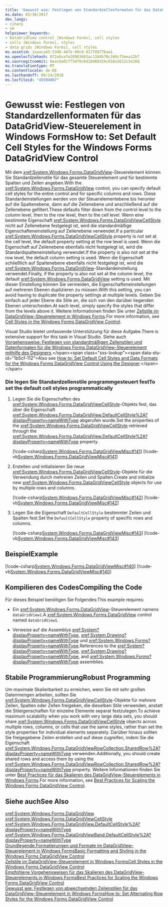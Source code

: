 ```yaml
---
title: 'Gewusst wie: Festlegen von Standardzellenformaten für das DataGridView-Steuerelement in Windows Forms'
ms.date: 03/30/2017
dev_langs:
- csharp
- vb
helpviewer_keywords:
- DataGridView control [Windows Forms], cell styles
- cells [Windows Forms], styles
- data grids [Windows Forms], cell styles
ms.assetid: 1aaaca43-5340-447e-99c0-9177d9776aa1
ms.openlocfilehash: 072a9ce7e28983683ac1104b70c160cf5eea12b7
ms.sourcegitcommit: 6eac9a01ff5d70c6d18460324c016a3612c5e268
ms.translationtype: MT
ms.contentlocale: de-DE
ms.lasthandoff: 09/14/2018
ms.locfileid: "45594807"
---
```

# <a name="how-to-set-default-cell-styles-for-the-windows-forms-datagridview-control"></a><span data-ttu-id="1b5cf-102">Gewusst wie: Festlegen von Standardzellenformaten für das DataGridView-Steuerelement in Windows Forms</span><span class="sxs-lookup"><span data-stu-id="1b5cf-102">How to: Set Default Cell Styles for the Windows Forms DataGridView Control</span></span>
<span data-ttu-id="1b5cf-103">Mit dem <xref:System.Windows.Forms.DataGridView>-Steuerelement können Sie Standardzellenstile für das gesamte Steuerelement und für bestimmte Spalten und Zeilen angeben.</span><span class="sxs-lookup"><span data-stu-id="1b5cf-103">With the <xref:System.Windows.Forms.DataGridView> control, you can specify default cell styles for the entire control and for specific columns and rows.</span></span> <span data-ttu-id="1b5cf-104">Diese Standardeinstellungen werden von der Steuerelementebene bis herunter auf die Spaltenebene, dann auf die Zeilenebene und anschließend auf die Zellenebene gefiltert.</span><span class="sxs-lookup"><span data-stu-id="1b5cf-104">These defaults filter down from the control level to the column level, then to the row level, then to the cell level.</span></span> <span data-ttu-id="1b5cf-105">Wenn eine bestimmte Eigenschaft <xref:System.Windows.Forms.DataGridViewCellStyle> nicht auf Zellenebene festgelegt ist, wird die standardmäßige Eigenschafteneinstellung auf Zeilenebene verwendet.</span><span class="sxs-lookup"><span data-stu-id="1b5cf-105">If a particular <xref:System.Windows.Forms.DataGridViewCellStyle> property is not set at the cell level, the default property setting at the row level is used.</span></span> <span data-ttu-id="1b5cf-106">Wenn die Eigenschaft auf Zeilenebene ebenfalls nicht festgelegt ist, wird die Standardspalteneinstellung verwendet.</span><span class="sxs-lookup"><span data-stu-id="1b5cf-106">If the property is also not set at the row level, the default column setting is used.</span></span> <span data-ttu-id="1b5cf-107">Wenn die Eigenschaft schließlich auf Spaltenebene ebenfalls nicht festgelegt ist, wird die <xref:System.Windows.Forms.DataGridView>-Standardeinstellung verwendet.</span><span class="sxs-lookup"><span data-stu-id="1b5cf-107">Finally, if the property is also not set at the column level, the default <xref:System.Windows.Forms.DataGridView> setting is used.</span></span> <span data-ttu-id="1b5cf-108">Mit dieser Einstellung können Sie vermeiden, die Eigenschafteneinstellungen auf mehreren Ebenen duplizieren zu müssen.</span><span class="sxs-lookup"><span data-stu-id="1b5cf-108">With this setting, you can avoid having to duplicate the property settings at multiple levels.</span></span> <span data-ttu-id="1b5cf-109">Geben Sie einfach auf jeder Ebene die Stile an, die sich von den darüber liegenden Ebenen unterscheiden.</span><span class="sxs-lookup"><span data-stu-id="1b5cf-109">At each level, simply specify the styles that differ from the levels above it.</span></span> <span data-ttu-id="1b5cf-110">Weitere Informationen finden Sie unter [Zellstile im DataGridView-Steuerelement in Windows Forms](../../../../docs/framework/winforms/controls/cell-styles-in-the-windows-forms-datagridview-control.md).</span><span class="sxs-lookup"><span data-stu-id="1b5cf-110">For more information, see [Cell Styles in the Windows Forms DataGridView Control](../../../../docs/framework/winforms/controls/cell-styles-in-the-windows-forms-datagridview-control.md).</span></span>  
  
 <span data-ttu-id="1b5cf-111">Visual Studio bietet umfassende Unterstützung für diese Aufgabe.</span><span class="sxs-lookup"><span data-stu-id="1b5cf-111">There is extensive support for this task in Visual Studio.</span></span>  <span data-ttu-id="1b5cf-112">Siehe auch [Vorgehensweise: Festlegen von standardmäßigen Zellenstilen und Datenformaten für die Windows Forms DataGridView-Steuerelement mithilfe des Designers](https://msdn.microsoft.com/library/95y5fz2x\(v=vs.110\)).</span><span class="sxs-lookup"><span data-stu-id="1b5cf-112">Also see [How to: Set Default Cell Styles and Data Formats for the Windows Forms DataGridView Control Using the Designer](https://msdn.microsoft.com/library/95y5fz2x\(v=vs.110\)).</span></span>  
  
### <a name="to-set-the-default-cell-styles-programmatically"></a><span data-ttu-id="1b5cf-113">Die legen Sie Standardzellenstile programmgesteuert fest</span><span class="sxs-lookup"><span data-stu-id="1b5cf-113">To set the default cell styles programmatically</span></span>  
  
1.  <span data-ttu-id="1b5cf-114">Legen Sie die Eigenschaften des <xref:System.Windows.Forms.DataGridViewCellStyle>-Objekts fest, das über die Eigenschaft <xref:System.Windows.Forms.DataGridView.DefaultCellStyle%2A?displayProperty=nameWithType> abgerufen wurde.</span><span class="sxs-lookup"><span data-stu-id="1b5cf-114">Set the properties of the <xref:System.Windows.Forms.DataGridViewCellStyle> retrieved through the <xref:System.Windows.Forms.DataGridView.DefaultCellStyle%2A?displayProperty=nameWithType> property.</span></span>  
  
     [!code-csharp[System.Windows.Forms.DataGridViewMisc#141](../../../../samples/snippets/csharp/VS_Snippets_Winforms/System.Windows.Forms.DataGridViewMisc/CS/datagridviewmisc.cs#141)]
     [!code-vb[System.Windows.Forms.DataGridViewMisc#141](../../../../samples/snippets/visualbasic/VS_Snippets_Winforms/System.Windows.Forms.DataGridViewMisc/VB/datagridviewmisc.vb#141)]  
  
2.  <span data-ttu-id="1b5cf-115">Erstellen und initialisieren Sie neue <xref:System.Windows.Forms.DataGridViewCellStyle>-Objekte für die Verwendung durch mehreren Zeilen und Spalten.</span><span class="sxs-lookup"><span data-stu-id="1b5cf-115">Create and initialize new <xref:System.Windows.Forms.DataGridViewCellStyle> objects for use by multiple rows and columns.</span></span>  
  
     [!code-csharp[System.Windows.Forms.DataGridViewMisc#142](../../../../samples/snippets/csharp/VS_Snippets_Winforms/System.Windows.Forms.DataGridViewMisc/CS/datagridviewmisc.cs#142)]
     [!code-vb[System.Windows.Forms.DataGridViewMisc#142](../../../../samples/snippets/visualbasic/VS_Snippets_Winforms/System.Windows.Forms.DataGridViewMisc/VB/datagridviewmisc.vb#142)]  
  
3.  <span data-ttu-id="1b5cf-116">Legen Sie die Eigenschaft `DefaultCellStyle` bestimmter Zeilen und Spalten fest.</span><span class="sxs-lookup"><span data-stu-id="1b5cf-116">Set the `DefaultCellStyle` property of specific rows and columns.</span></span>  
  
     [!code-csharp[System.Windows.Forms.DataGridViewMisc#143](../../../../samples/snippets/csharp/VS_Snippets_Winforms/System.Windows.Forms.DataGridViewMisc/CS/datagridviewmisc.cs#143)]
     [!code-vb[System.Windows.Forms.DataGridViewMisc#143](../../../../samples/snippets/visualbasic/VS_Snippets_Winforms/System.Windows.Forms.DataGridViewMisc/VB/datagridviewmisc.vb#143)]  
  
## <a name="example"></a><span data-ttu-id="1b5cf-117">Beispiel</span><span class="sxs-lookup"><span data-stu-id="1b5cf-117">Example</span></span>  
 [!code-csharp[System.Windows.Forms.DataGridViewMisc#140](../../../../samples/snippets/csharp/VS_Snippets_Winforms/System.Windows.Forms.DataGridViewMisc/CS/datagridviewmisc.cs#140)]
 [!code-vb[System.Windows.Forms.DataGridViewMisc#140](../../../../samples/snippets/visualbasic/VS_Snippets_Winforms/System.Windows.Forms.DataGridViewMisc/VB/datagridviewmisc.vb#140)]  
  
## <a name="compiling-the-code"></a><span data-ttu-id="1b5cf-118">Kompilieren des Codes</span><span class="sxs-lookup"><span data-stu-id="1b5cf-118">Compiling the Code</span></span>  
 <span data-ttu-id="1b5cf-119">Für dieses Beispiel benötigen Sie Folgendes:</span><span class="sxs-lookup"><span data-stu-id="1b5cf-119">This example requires:</span></span>  
  
-   <span data-ttu-id="1b5cf-120">Ein <xref:System.Windows.Forms.DataGridView>-Steuerelement namens `dataGridView1`.</span><span class="sxs-lookup"><span data-stu-id="1b5cf-120">A <xref:System.Windows.Forms.DataGridView> control named `dataGridView1`.</span></span>  
  
-   <span data-ttu-id="1b5cf-121">Verweise auf die Assemblys <xref:System?displayProperty=nameWithType>, <xref:System.Drawing?displayProperty=nameWithType> und <xref:System.Windows.Forms?displayProperty=nameWithType>.</span><span class="sxs-lookup"><span data-stu-id="1b5cf-121">References to the <xref:System?displayProperty=nameWithType>, <xref:System.Drawing?displayProperty=nameWithType>, and <xref:System.Windows.Forms?displayProperty=nameWithType> assemblies.</span></span>  
  
## <a name="robust-programming"></a><span data-ttu-id="1b5cf-122">Stabile Programmierung</span><span class="sxs-lookup"><span data-stu-id="1b5cf-122">Robust Programming</span></span>  
 <span data-ttu-id="1b5cf-123">Um maximale Skalierbarkeit zu erreichen, wenn Sie mit sehr großen Datenmengen arbeiten, sollten Sie <xref:System.Windows.Forms.DataGridViewCellStyle>-Objekte für mehrere Zeilen, Spalten oder Zellen freigeben, die dieselben Stile verwenden, anstatt die Stileigenschaften für einzelne Elemente separat festzulegen.</span><span class="sxs-lookup"><span data-stu-id="1b5cf-123">To achieve maximum scalability when you work with very large data sets, you should share <xref:System.Windows.Forms.DataGridViewCellStyle> objects across multiple rows, columns, or cells that use the same styles, rather than set the style properties for individual elements separately.</span></span> <span data-ttu-id="1b5cf-124">Darüber hinaus sollten Sie freigegebene Zeilen erstellen und auf diese zugreifen, indem Sie die Eigenschaft <xref:System.Windows.Forms.DataGridViewRowCollection.SharedRow%2A?displayProperty=nameWithType> verwenden.</span><span class="sxs-lookup"><span data-stu-id="1b5cf-124">Additionally, you should create shared rows and access them by using the <xref:System.Windows.Forms.DataGridViewRowCollection.SharedRow%2A?displayProperty=nameWithType> property.</span></span> <span data-ttu-id="1b5cf-125">Weitere Informationen finden Sie unter [Best Practices für das Skalieren des DataGridView-Steuerelements in Windows Forms](../../../../docs/framework/winforms/controls/best-practices-for-scaling-the-windows-forms-datagridview-control.md).</span><span class="sxs-lookup"><span data-stu-id="1b5cf-125">For more information, see [Best Practices for Scaling the Windows Forms DataGridView Control](../../../../docs/framework/winforms/controls/best-practices-for-scaling-the-windows-forms-datagridview-control.md).</span></span>  
  
## <a name="see-also"></a><span data-ttu-id="1b5cf-126">Siehe auch</span><span class="sxs-lookup"><span data-stu-id="1b5cf-126">See Also</span></span>  
 <xref:System.Windows.Forms.DataGridView>  
 <xref:System.Windows.Forms.DataGridViewCellStyle>  
 <xref:System.Windows.Forms.DataGridView.DefaultCellStyle%2A?displayProperty=nameWithType>  
 <xref:System.Windows.Forms.DataGridViewBand.DefaultCellStyle%2A?displayProperty=nameWithType>  
 [<span data-ttu-id="1b5cf-127">Grundlegende Formatierungen und Formate im DataGridView-Steuerelement in Windows Forms</span><span class="sxs-lookup"><span data-stu-id="1b5cf-127">Basic Formatting and Styling in the Windows Forms DataGridView Control</span></span>](../../../../docs/framework/winforms/controls/basic-formatting-and-styling-in-the-windows-forms-datagridview-control.md)  
 [<span data-ttu-id="1b5cf-128">Zellstile im DataGridView-Steuerelement in Windows Forms</span><span class="sxs-lookup"><span data-stu-id="1b5cf-128">Cell Styles in the Windows Forms DataGridView Control</span></span>](../../../../docs/framework/winforms/controls/cell-styles-in-the-windows-forms-datagridview-control.md)  
 [<span data-ttu-id="1b5cf-129">Empfohlene Vorgehensweisen für das Skalieren des DataGridView-Steuerelements in Windows Forms</span><span class="sxs-lookup"><span data-stu-id="1b5cf-129">Best Practices for Scaling the Windows Forms DataGridView Control</span></span>](../../../../docs/framework/winforms/controls/best-practices-for-scaling-the-windows-forms-datagridview-control.md)  
 [<span data-ttu-id="1b5cf-130">Gewusst wie: Festlegen von abwechselnden Zeilenstilen für das DataGridView-Steuerelement in Windows Forms</span><span class="sxs-lookup"><span data-stu-id="1b5cf-130">How to: Set Alternating Row Styles for the Windows Forms DataGridView Control</span></span>](../../../../docs/framework/winforms/controls/how-to-set-alternating-row-styles-for-the-windows-forms-datagridview-control.md)
